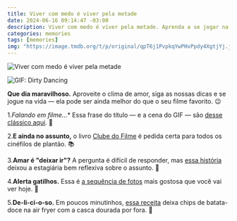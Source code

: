 ```yaml
---
title: Viver com medo é viver pela metade
date: 2024-06-16 09:14:47 -03:00
description: Viver com medo é viver pela metade. Aprenda a se jogar na vida e descubra que ela pode ser melhor que seu filme favorito.
categories: memories
tags: [memories]
img: "https://image.tmdb.org/t/p/original/qpT6j1PvpkqYwPHvPpdy4XgtjYj.jpg"
---
```

![Viver com medo é viver pela metade](https://cdn.jsdelivr.net/gh/geanramos/files/img/na-gaveta.png)

![GIF: Dirty Dancing](https://substack-post-media.s3.amazonaws.com/public/images/c43738e0-0ad8-4cb7-abb8-4726807ddba7_540x375.gif)

**Que dia maravilhoso.** Aproveite o clima de amor, siga as nossas dicas e se jogue na vida — ela pode ser ainda melhor do que o seu filme favorito. 😉

1.*Falando em filme…** Essa frase do título — e a cena do GIF — são  [desse clássico aqui](https://geanramos.com/watch.php?v=lU8gw0-zUCU). 🍿
    
2.**E ainda no assunto,** o livro  [Clube do Filme](https://amzn.to/4bSAq8V)  é pedida certa para todos os cinéfilos de plantão. 📚
    
3.**Amar é "deixar ir"?** A pergunta é difícil de responder, mas  [essa história](https://www.instagram.com/reel/C8CVipJObHk/)  deixou a estagiária bem reflexiva sobre o assunto. 💭
    
4.**Alerta gatilhos.** Essa é  [a sequência de fotos](https://www.instagram.com/p/C8SBP7MtJXt/)  mais gostosa que você vai ver hoje. 🥹
    
5.**De-li-ci-o-so.** Em poucos minutinhos,  [essa receita](https://geanramos.com/watch.php?v=jm7ZEPuWJ6M)  deixa chips de batata-doce na air fryer com a casca dourada por fora. 🧀
  